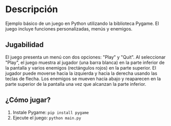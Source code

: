 # Descripción

Ejemplo básico de un juego en Python utilizando la biblioteca Pygame. El juego incluye funciones personalizadas, menús y enemigos.

## Jugabilidad

El juego presenta un menú con dos opciones: "Play" y "Quit". Al seleccionar "Play", el juego muestra al jugador (una barra blanca) en la parte inferior de la pantalla y varios enemigos (rectángulos rojos) en la parte superior. El jugador puede moverse hacia la izquierda y hacia la derecha usando las teclas de flecha. Los enemigos se mueven hacia abajo y reaparecen en la parte superior de la pantalla una vez que alcanzan la parte inferior.

## ¿Cómo jugar?

1. Instale Pygame: `pip install pygame`
2. Ejecute el juego: `python main.py`